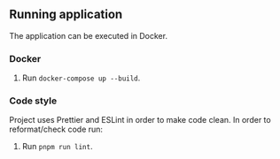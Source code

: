 ## Running application


The application can be executed in Docker.


### Docker

1. Run `docker-compose up --build`.


### Code style
Project uses Prettier and ESLint in order to make code clean.
In order to reformat/check code run:

1. Run `pnpm run lint`.
